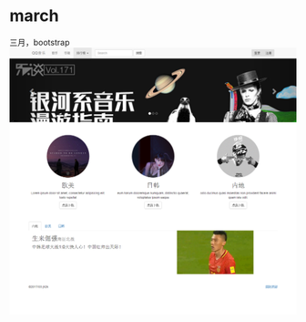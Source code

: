 # march
三月，bootstrap
![](https://raw.githubusercontent.com/jh2k15/march/master/images/bootstrap.png)
